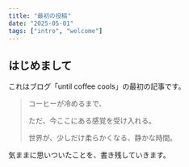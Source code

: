 ```yaml
---
title: "最初の投稿"
date: "2025-05-01"
tags: ["intro", "welcome"]
---
```


## はじめまして


これはブログ「until coffee cools」の最初の記事です。


> コーヒーが冷めるまで、
>
> ただ、今ここにある感覚を受け入れる。
>
> 世界が、少しだけ柔らかくなる、静かな時間。


気ままに思いついたことを、書き残していきます。